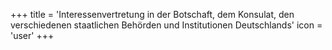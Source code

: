 +++
title = 'Interessenvertretung in der Botschaft, dem Konsulat, den verschiedenen staatlichen Behörden und Institutionen Deutschlands'
icon = 'user'
+++